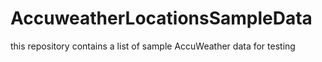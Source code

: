 # AccuweatherLocationsSampleData
this repository contains a list of sample AccuWeather data for testing
